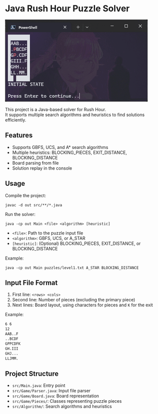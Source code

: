 # Java Rush Hour Puzzle Solver
![](test/example.gif)

This project is a Java-based solver for Rush Hour.\
It supports multiple search algorithms and heuristics to find solutions efficiently.

## Features

- Supports GBFS, UCS, and A* search algorithms
- Multiple heuristics: BLOCKING_PIECES, EXIT_DISTANCE, BLOCKING_DISTANCE
- Board parsing from file
- Solution replay in the console

## Usage

Compile the project:

```
javac -d out src/**/*.java
```

Run the solver:

```
java -cp out Main <file> <algorithm> [heuristic]
```

- `<file>`: Path to the puzzle input file
- `<algorithm>`: GBFS, UCS, or A_STAR
- `[heuristic]`: (Optional) BLOCKING_PIECES, EXIT_DISTANCE, or BLOCKING_DISTANCE

Example:

```
java -cp out Main puzzles/level1.txt A_STAR BLOCKING_DISTANCE
```

## Input File Format

1. First line: `<rows> <cols>`
2. Second line: Number of pieces (excluding the primary piece)
3. Next lines: Board layout, using characters for pieces and `K` for the exit

Example:

```
6 6
12
AAB..F
..BCDF
GPPCDFK
GH.III
GHJ...
LLJMM.
```

## Project Structure

- `src/Main.java`: Entry point
- `src/Game/Parser.java`: Input file parser
- `src/Game/Board.java`: Board representation
- `src/Game/Pieces/`: Classes representing puzzle pieces
- `src/Algorithm/`: Search algorithms and heuristics